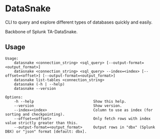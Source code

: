 # DataSnake
CLI to query and explore different types of databases quickly and easily.

Backbone of Splunk TA-DataSnake.

## Usage
```
Usage:
    datasnake <connection_string> <sql_query> [--output-format=<output_format>]
    datasnake <connection_string> <sql_query> --index=<index> [--offset=<offset>] [--output-format=<output_format>]
    datasnake list-tables <connection_string>
    datasnake (-h | --help)
    datasnake --version

Options:
    -h --help                           Show this help.
    --version                           Show version.
    --index=<index>                     Column to use as index (for sorting and checkpointing).
    --offset=<offset>                   Only fetch rows with index value strictly greater than this.
    --output-format=<output_format>     Output rows in "dbx" (Splunk DBX) or "json" format [default: dbx].
```